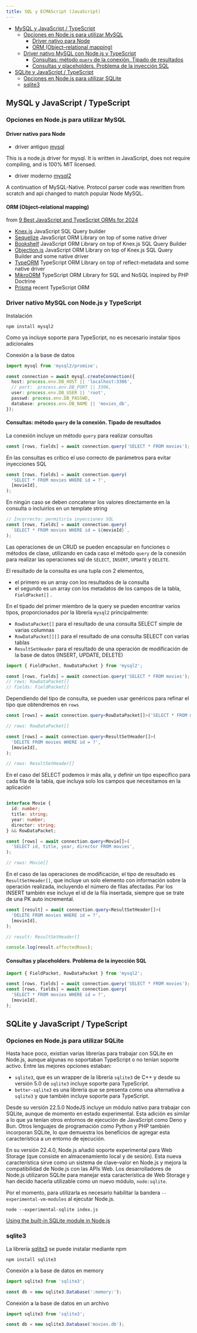 ```yaml
---
title: SQL y ECMAScript (JavaScript)
---
```


- [MySQL y JavaScript / TypeScript](#mysql-y-javascript--typescript)
  - [Opciones en Node.js para utilizar MySQL](#opciones-en-nodejs-para-utilizar-mysql)
    - [Driver nativo para Node](#driver-nativo-para-node)
    - [ORM (Object–relational mapping)](#orm-objectrelational-mapping)
  - [Driver nativo MySQL con Node.js y TypeScript](#driver-nativo-mysql-con-nodejs-y-typescript)
    - [Consultas: método `query` de la conexión. Tipado de resultados](#consultas-método-query-de-la-conexión-tipado-de-resultados)
    - [Consultas y placeholders. Problema de la inyección SQL](#consultas-y-placeholders-problema-de-la-inyección-sql)
- [SQLite y JavaScript / TypeScript](#sqlite-y-javascript--typescript)
  - [Opciones en Node.js para utilizar SQLite](#opciones-en-nodejs-para-utilizar-sqlite)
  - [sqlite3](#sqlite3)

## MySQL y JavaScript / TypeScript

### Opciones en Node.js para utilizar MySQL

#### Driver nativo para Node

- driver antiguo [mysql](https://www.npmjs.com/package/mysql)

This is a node.js driver for mysql.
It is written in JavaScript, does not require compiling, and is 100% MIT licensed.

- driver moderno [mysql2](https://www.npmjs.com/package/mysql2)

A continuation of MySQL-Native.
Protocol parser code was rewritten from scratch and api changed to match popular Node MySQL.

#### ORM (Object–relational mapping)

from [9 Best JavaScript and TypeScript ORMs for 2024](https://www.sitepoint.com/javascript-typescript-orms/)

- [Knex.js](https://knexjs.org/) JavaScript SQL Query builder
- [Sequelize](https://sequelize.org/) JavaScript ORM Library on top of some native driver
- [Bookshelf](https://bookshelfjs.org/) JavaScript ORM Library on top of Knex.js SQL Query Builder
- [Objection.js](https://vincit.github.io/objection.js/) JavaScript ORM Library on top of Knex.js SQL Query Builder and some native driver
- [TypeORM](https://typeorm.io/) TypeScript ORM Library on top of reflect-metadata and some native driver
- [MikroORM](https://mikro-orm.io/) TypeScript ORM Library for SQL and NoSQL inspired by PHP Doctrine
- [Prisma](https://www.prisma.io/) recent TypeScript ORM

### Driver nativo MySQL con Node.js y TypeScript

Instalación

```shell
npm install mysql2
```

Como ya incluye soporte para TypeScript, no es necesario instalar tipos adicionales

Conexión a la base de datos

```typescript
import mysql from 'mysql2/promise';

const connection = await mysql.createConnection({
  host: process.env.DB_HOST || 'localhost:3306',
  // port:  process.env.DB_PORT || 3306,
  user: process.env.DB_USER || 'root',
  passwd: process.env.DB_PASSWD,
  database: process.env.DB_NAME || 'movies_db',
});
```

#### Consultas: método `query` de la conexión. Tipado de resultados

La conexión incluye un método `query` para realizar consultas

```typescript
const [rows, fields] = await connection.query('SELECT * FROM movies');
```

En las consultas es crítico el uso correcto de parámetros para evitar inyecciones SQL

```typescript
const [rows, fields] = await connection.query(
  'SELECT * FROM movies WHERE id = ?',
  [movieId],
);
```

En ningún caso se deben concatenar los valores directamente en la consulta o incluirlos en un template string

```typescript
// Incorrecto: permitiría inyecciones SQL
const [rows, fields] = await connection.query(
  `SELECT * FROM movies WHERE id = ${movieId}`,
);
```

Las operaciones de un CRUD se pueden encapsular en funciones o métodos de clase, utilizando en cada caso el método `query` de la conexión para realizar las operaciones sql de `SELECT`, `INSERT`, `UPDATE` y `DELETE`.

El resultado de la consulta es una tupla con 2 elementos,

- el primero es un array con los resultados de la consulta
- el segundo es un array con los metadatos de los campos de la tabla, `FieldPacket[]` .

En el tipado del primer miembro de la query se pueden encontrar varios tipos, proporcionados por la librería `mysql2` principalmente:

- `RowDataPacket[]` para el resultado de una consulta SELECT simple de varias columnas
- `RowDataPacket[][]` para el resultado de una consulta SELECT con varias tablas
- `ResultSetHeader` para el resultado de una operación de modificación de la base de datos (INSERT, UPDATE, DELETE)

```typescript
import { FieldPacket, RowDataPacket } from 'mysql2';

const [rows, fields] = await connection.query('SELECT * FROM movies');
// rows: RowDataPacket[]
// fields: FieldPacket[]
```

Dependiendo del tipo de consulta, se pueden usar genéricos para refinar el tipo que obtendremos en `rows`

```typescript
const [rows] = await connection.query<RowDataPacket[]>('SELECT * FROM movies');

// rows: RowDataPacket[]

const [rows] = await connection.query<ResultSetHeader[]>(
  'DELETE FROM movies WHERE id = ?',
  [movieId],
);

// rows: ResultSetHeader[]
```

En el caso del SELECT podemos ir más alla, y definir un tipo específico para cada fila de la tabla, que incluya solo los campos que necesitamos en la aplicación

```typescript

interface Movie {
  id: number;
  title: string;
  year: number;
  director: string;
} && RowDataPacket;

const [rows] = await connection.query<Movie[]>(
  'SELECT id, title, year, director FROM movies',
);

// rows: Movie[]
```

En el caso de las operaciones de modificación, el tipo de resultado es `ResultSetHeader[]`, que incluye un solo elemento con información sobre la operación realizada, incluyendo el número de filas afectadas. Par los INSERT también ese incluye el id de la fila insertada, siempre que se trate de una PK auto incremental.

```typescript
const [result] = await connection.query<ResultSetHeader[]>(
  'DELETE FROM movies WHERE id = ?',
  [movieId],
);

// result: ResultSetHeader[]

console.log(result.affectedRows);
```

#### Consultas y placeholders. Problema de la inyección SQL

```typescript
import { FieldPacket, RowDataPacket } from 'mysql2';

const [rows, fields] = await connection.query('SELECT * FROM movies');
const [rows, fields] = await connection.query(
  'SELECT * FROM movies WHERE id = ?',
  [movieId],
);
```

## SQLite y JavaScript / TypeScript

### Opciones en Node.js para utilizar SQLite

Hasta hace poco, existian varias librerías para trabajar con SQLite en Node.js, aunque algunas no soportaban TypeScript o no tenían soporte activo. Entre las mejores opciones estaban:

- `sqlite3`, que es un wrapper de la librería `sqlite3` de C++ y desde su versión 5.0 de `sqlite3` incluye soporte para TypeScript.
- `better-sqlite3` es una librería que se presenta como una alternativa a `sqlite3` y que también incluye soporte para TypeScript.

Desde su versión 22.5.0 NodeJS incluye un módulo nativo para trabajar con SQLite, aunque de momento en estado experimental.
Esta adición es similar a lo que ya tenían otros entornos de ejecución de JavaScript como Deno y Bun. Otros lenguajes de programación como Python y PHP también incorporan SQLite, lo que demuestra los beneficios de agregar esta característica a un entorno de ejecución.

En su versión 22.4.0, Node.js añadió soporte experimental para Web Storage (que consiste en almacenamiento local y de sesión). Esta nueva característica sirve como un sistema de clave–valor en Node.js y mejora la compatibilidad de Node.js con las APIs Web. Los desarrolladores de Node.js utilizaron SQLite para manejar esta característica de Web Storage y han decido hacerla utilizable como un nuevo módulo, `node:sqlite`.

Por el momento, para utilizarla es necesario habilitar la bandera `--experimental-vm-modules` al ejecutar Node.js.

```shell
node --experimental-sqlite index.js
```

[Using the built-in SQLite module in Node.js](https://blog.logrocket.com/using-built-in-sqlite-module-node-js/)

### sqlite3

La librería [sqlite3](https://www.npmjs.com/package/sqlite3) se puede instalar mediante npm

```shell
npm install sqlite3
```

Conexión a la base de datos en memory

```typescript
import sqlite3 from 'sqlite3';

const db = new sqlite3.Database(':memory:');
```

Conexión a la base de datos en un archivo

```typescript
import sqlite3 from 'sqlite3';

const db = new sqlite3.Database('movies.db');
```
